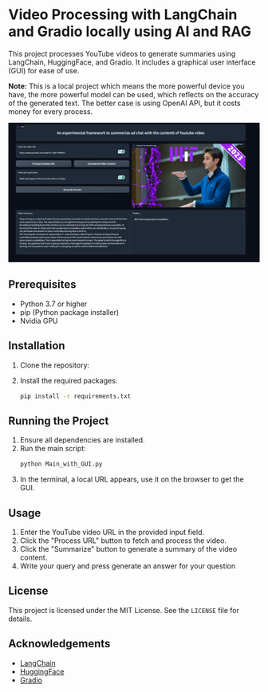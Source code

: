 # Video Processing with LangChain and Gradio locally using AI and RAG

This project processes YouTube videos to generate summaries using LangChain, HuggingFace, and Gradio. It includes a graphical user interface (GUI) for ease of use.

**Note:** This is a local project which means the more powerful device you have, the more powerful model can be used, which reflects on the accuracy of the generated text.
The better case is using OpenAI API, but it costs money for every process.


![The GUI](GUI.png)

## Prerequisites

- Python 3.7 or higher
- pip (Python package installer)
- Nvidia GPU

## Installation

1. Clone the repository:

2. Install the required packages:
    ```sh
    pip install -r requirements.txt
    ```

## Running the Project

1. Ensure all dependencies are installed.
2. Run the main script:
    ```sh
    python Main_with_GUI.py
    ```
3. In the terminal, a local URL appears, use it on the browser to get the GUI.

## Usage

1. Enter the YouTube video URL in the provided input field.
2. Click the "Process URL" button to fetch and process the video.
3. Click the "Summarize" button to generate a summary of the video content.
4. Write your query and press generate an answer for your question


## License

This project is licensed under the MIT License. See the `LICENSE` file for details.

## Acknowledgements

- [LangChain](https://github.com/langchain/langchain)
- [HuggingFace](https://huggingface.co/)
- [Gradio](https://gradio.app/)
